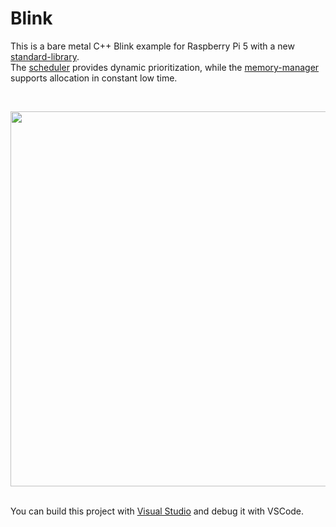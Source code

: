 <h1>Blink</h1>

<p>
This is a bare metal C++ Blink example for Raspberry Pi 5 with a new <a href="https://github.com/svenbieg/Default">standard-library</a>.<br />
The <a href="https://github.com/svenbieg/Scheduler">scheduler</a> provides dynamic prioritization, while the
<a href="https://github.com/svenbieg/Heap">memory-manager</a><br />
supports allocation in constant low time.<br />
</p>
<br />

<img src="https://github.com/user-attachments/assets/d6a96592-7131-46cd-b393-7d10fd25c553" width="600" /><br />
<br />

You can build this project with <a href="https://visualstudio.microsoft.com/de/">Visual Studio</a> and debug it with VSCode.
